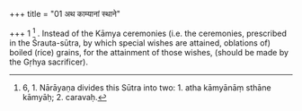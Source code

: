 +++
title = "01 अथ काम्यानां स्थाने"

+++
1 [^1] . Instead of the Kāmya ceremonies (i.e. the ceremonies, prescribed in the Śrauta-sūtra, by which special wishes are attained, oblations of) boiled (rice) grains, for the attainment of those wishes, (should be made by the Gṛhya sacrificer).


[^1]:  6, 1. Nārāyaṇa divides this Sūtra into two: 1. atha kāmyānāṃ sthāne kāmyāḥ; 2. caravaḥ.
